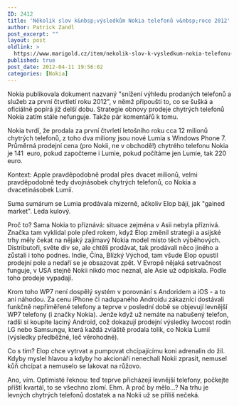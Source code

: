 ```yaml
---
ID: 2412
title: 'Několik slov k&nbsp;výsledkům Nokia telefonů v&nbsp;roce 2012'
author: Patrick Zandl
post_excerpt: ""
layout: post
oldlink: >
  https://www.marigold.cz/item/nekolik-slov-k-vysledkum-nokia-telefonu-v-roce-2012
published: true
post_date: 2012-04-11 19:56:02
categories: [Nokia]
---
```

Nokia publikovala dokument nazvaný "snížení výhledu prodaných telefonů a služeb za první čtvrtletí roku 2012", v němž připouští to, co se šušká a oficiálně popírá již delší dobu. Strategie obnovy prodeje chytrých telefonů Nokia zatím stále nefunguje. Takže pár komentářů k tomu. 

Nokia tvrdí, že prodala za první čtvrletí letošního roku cca 12 milionů chytrých telefonů, z toho dva miliony jsou nové Lumia s Windows Phone 7. Průměrná prodejní cena (pro Nokii, ne v obchodě!) chytrého telefonu Nokia je 141  euro, pokud započteme i Lumie, pokud počítáme jen Lumie, tak 220 euro. 

Kontext: Apple pravděpodobně prodal přes dvacet milionů, velmi pravděpodobně tedy dvojnásobek chytrých telefonů, co Nokia a dvacetinásobek Lumií. 

Suma sumárum se Lumia prodávala mizerně, ačkoliv Elop bájí, jak "gained market". Leda kulový. 

Proč to? Sama Nokia to přiznává: situace zejména v Asii nebyla příznivá. Značka tam vyklidal pole před rokem, když Elop změnil strategii a asijské trhy měly čekat na nějaký zajímavý Nokia model místo těch výběhových. Distributoři, světe div se, ale chtěli prodávat, tak prodávali něco jiného a zůstali i toho podnes. Indie, Čína, Blízký Východ, tam všude Elop opustil prodejní pole a nedaří se je obsazovat zpět. V Evropě nějaká setrvačnost funguje, v USA stejně Nokii nikdo moc neznal, ale Asie už odpískala. Podle toho prodeje vypadají. 

Krom toho WP7 není dospělý systém v porovnání s Andoridem a iOS - a to ani náhodou. Za cenu iPhone či nadupaného Androidu zákazníci dostávali funkčně nepřiměřené telefony a teprve v poslední době se objevují levnější WP7 telefony (i značky Nokia). Jenže když už nemáte na nabušený telefon, radši si koupíte laciný Android, což dokazují prodejní výsledky lwocost rodin LG nebo Samsungu, která každá zvláště prodala tolik, co Nokia Lumií (výsledky předběžné, leč věrohodné). 

Co s tím? Elop chce vytrvat a pumpovat chcípajícímu koni adrenalin do žil. Kdyby myslel hlavou a kdyby ho akcionáři nenechali Nokii zprasit, nemusel kůň chcípat a nemuselo se lakovat na růžovo.

Ano, vím. Optimisté řeknou: teď teprve přicházejí levnější telefony, počkejte příští kvartál, to se všechno zlomí. Ehm. A proč by mělo...? Na trhu je levných chytrých telefonů dostatek a na Nokii už se příliš nečeká.
